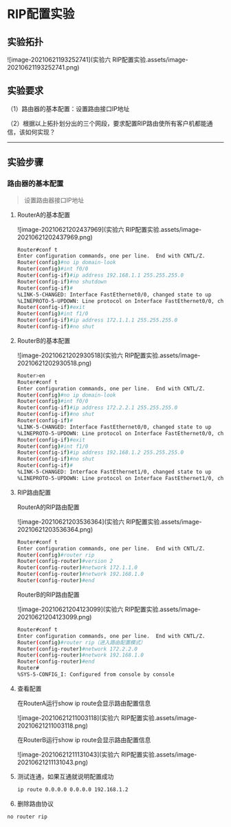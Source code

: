 # RIP配置实验

## 实验拓扑

![image-20210621193252741](实验六 RIP配置实验.assets/image-20210621193252741.png)



## 实验要求

（1）路由器的基本配置：设置路由接口IP地址

（2）根据以上拓扑划分出的三个网段，要求配置RIP路由使所有客户机都能通信，该如何实现？

---

## 实验步骤

### 路由器的基本配置

> 设置路由器接口IP地址

1. RouterA的基本配置

   ![image-20210621202437969](实验六 RIP配置实验.assets/image-20210621202437969.png)

   ```bash
   Router#conf t
   Enter configuration commands, one per line.  End with CNTL/Z.
   Router(config)#no ip domain-look
   Router(config)#int f0/0
   Router(config-if)#ip address 192.168.1.1 255.255.255.0
   Router(config-if)#no shutdown
   Router(config-if)#
   %LINK-5-CHANGED: Interface FastEthernet0/0, changed state to up
   %LINEPROTO-5-UPDOWN: Line protocol on Interface FastEthernet0/0, changed state to up
   Router(config-if)#exit
   Router(config)#int f1/0
   Router(config-if)#ip address 172.1.1.1 255.255.255.0
   Router(config-if)#no shut
   ```

2. RouterB的基本配置

   ![image-20210621202930518](实验六 RIP配置实验.assets/image-20210621202930518.png)

   ```bash
   Router>en
   Router#conf t
   Enter configuration commands, one per line.  End with CNTL/Z.
   Router(config)#no ip domain-look
   Router(config)#int f0/0
   Router(config-if)#ip address 172.2.2.1 255.255.255.0
   Router(config-if)#no shut
   Router(config-if)#
   %LINK-5-CHANGED: Interface FastEthernet0/0, changed state to up
   %LINEPROTO-5-UPDOWN: Line protocol on Interface FastEthernet0/0, changed state to up
   Router(config-if)#exit
   Router(config)#int f1/0
   Router(config-if)#ip address 192.168.1.2 255.255.255.0
   Router(config-if)#no shut
   Router(config-if)#
   %LINK-5-CHANGED: Interface FastEthernet1/0, changed state to up
   %LINEPROTO-5-UPDOWN: Line protocol on Interface FastEthernet1/0, changed state to up
   ```

3. RIP路由配置

   RouterA的RIP路由配置

   ![image-20210621203536364](实验六 RIP配置实验.assets/image-20210621203536364.png)

   ```bash
   Router#conf t
   Enter configuration commands, one per line.  End with CNTL/Z.
   Router(config)#router rip
   Router(config-router)#version 2
   Router(config-router)#network 172.1.1.0
   Router(config-router)#network 192.168.1.0
   Router(config-router)#end
   ```

   RouterB的RIP路由配置

   ![image-20210621204123099](实验六 RIP配置实验.assets/image-20210621204123099.png)

   ```bash
   Router#conf t
   Enter configuration commands, one per line.  End with CNTL/Z.
   Router(config)#router rip（进入路由配置模式）
   Router(config-router)#network 172.2.2.0
   Router(config-router)#network 192.168.1.0
   Router(config-router)#end
   Router#
   %SYS-5-CONFIG_I: Configured from console by console
   ```

4. 查看配置

   在RouterA运行show ip route会显示路由配置信息

   ![image-20210621211003118](实验六 RIP配置实验.assets/image-20210621211003118.png)

   在RouterB运行show ip route会显示路由配置信息

   ![image-20210621211131043](实验六 RIP配置实验.assets/image-20210621211131043.png)

5. 测试连通，如果互通就说明配置成功

   ```bash
   ip route 0.0.0.0 0.0.0.0 192.168.1.2
   ```

6. 删除路由协议

```bash
no router rip
```

